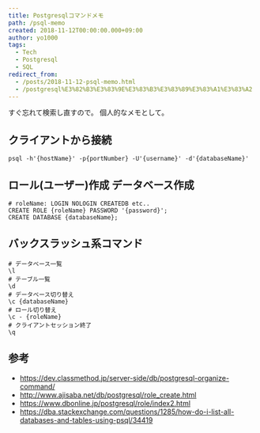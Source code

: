 ```yaml
---
title: Postgresqlコマンドメモ
path: /psql-memo
created: 2018-11-12T00:00:00.000+09:00
author: yo1000
tags:
  - Tech
  - Postgresql
  - SQL
redirect_from:
  - /posts/2018-11-12-psql-memo.html
  - /postgresql%E3%82%B3%E3%83%9E%E3%83%B3%E3%83%89%E3%83%A1%E3%83%A2
---
```


すぐ忘れて検索し直すので。
個人的なメモとして。


## クライアントから接続
```
psql -h'{hostName}' -p{portNumber} -U'{username}' -d'{databaseName}'
```


## ロール(ユーザー)作成 データベース作成
```
# roleName: LOGIN NOLOGIN CREATEDB etc..
CREATE ROLE {roleName} PASSWORD '{password}';
CREATE DATABASE {databaseName};
```


## バックスラッシュ系コマンド
```
# データベース一覧
\l
# テーブル一覧
\d
# データベース切り替え
\c {databaseName}
# ロール切り替え
\c - {roleName}
# クライアントセッション終了
\q
```


## 参考
- https://dev.classmethod.jp/server-side/db/postgresql-organize-command/
- http://www.ajisaba.net/db/postgresql/role_create.html
- https://www.dbonline.jp/postgresql/role/index2.html
- https://dba.stackexchange.com/questions/1285/how-do-i-list-all-databases-and-tables-using-psql/34419
